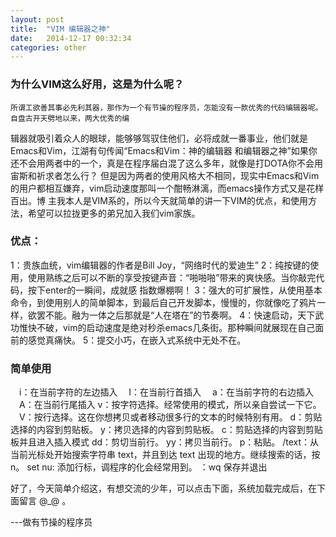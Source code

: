 ```yaml
---
layout: post
title:  "VIM 编辑器之神"
date:   2014-12-17 00:32:34
categories: other
---
```

### 为什么VIM这么好用，这是为什么呢？
    所谓工欲善其事必先利其器，那作为一个有节操的程序员，怎能没有一款优秀的代码编辑器呢。自盘古开天劈地以来，两大优秀的编
辑器就吸引着众人的眼球，能够够驾驭住他们，必将成就一番事业，他们就是Emacs和Vim，江湖有句传闻“Emacs和Vim：神的编辑器
和编辑器之神”如果你还不会用两者中的一个，真是在程序届白混了这么多年，就像是打DOTA你不会用宙斯和祈求者怎么行？
    但是因为两者的使用风格大不相同，现实中Emacs和Vim的用户都相互嫌弃，vim启动速度那叫一个酣畅淋漓，而emacs操作方式又是花样百出。博
主我本人是VIM系的，所以今天就简单的讲一下VIM的优点，和使用方法，希望可以拉拢更多的弟兄加入我们vim家族。

### 优点：
1：贵族血统，vim编辑器的作者是Bill Joy，“网络时代的爱迪生”
2：纯按键的使用，使用熟练之后可以不断的享受按键声音：“啪啪啪”带来的爽快感。当你敲完代码，按下enter的一瞬间，成就感
指数爆棚啊！
3：强大的可扩展性，从使用基本命令，到使用别人的简单脚本，到最后自己开发脚本，慢慢的，你就像吃了鸦片一样，欲罢不能。融为一体之后那就是“人在塔在”的节奏啊。
4：快速启动，天下武功惟快不破，vim的启动速度是绝对秒杀emacs几条街。那种瞬间就展现在自己面前的感觉真痛快。
5：提交小巧，在嵌入式系统中无处不在。

### 简单使用
　i：在当前字符的左边插入
　I：在当前行首插入
　a：在当前字符的右边插入
　A：在当前行尾插入
  v：按字符选择。经常使用的模式，所以亲自尝试一下它。
　V：按行选择。这在你想拷贝或者移动很多行的文本的时候特别有用。
  d：剪贴选择的内容到剪贴板。
  y：拷贝选择的内容到剪贴板。
  c：剪贴选择的内容到剪贴板并且进入插入模式
  dd：剪切当前行。
  yy：拷贝当前行。
  p：粘贴。
  /text：从当前光标处开始搜索字符串 text，并且到达 text 出现的地方。继续搜索的话，按 n。
  set nu: 添加行标，调程序的化会经常用到。
  ：wq 保存并退出

好了，今天简单介绍这，有想交流的少年，可以点击下面，系统加载完成后，在下面留言 @_@ 。

---做有节操的程序员